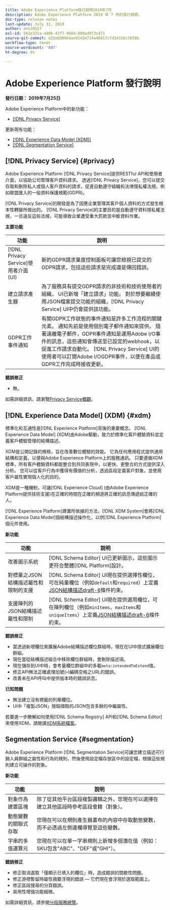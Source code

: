 ```yaml
---
title: Adobe Experience Platform發行說明2019年7月
description: Adobe Experience Platform 2019 年 7 月的發行說明。
doc-type: release notes
last-update: July 31, 2019
author: ens28527
exl-id: 562e331a-a00b-41f7-9684-800ad0f3c471
source-git-commit: e52eb90b64ae9142e714a46017cfd14156c78f8b
workflow-type: tm+mt
source-wordcount: '807'
ht-degree: 6%

---
```


# Adobe Experience Platform 發行說明

**發行日期： 2019年7月25日**

Adobe Experience Platform中的新功能：

* [[!DNL Privacy Service]](#privacy)

更新現有功能：

* [[!DNL Experience Data Model (XDM)]](#xdm)
* [[!DNL Segmentation Service]](#segmentation)

## [!DNL Privacy Service] {#privacy}

Adobe Experience Platform [!DNL Privacy Service]提供RESTful API和使用者介面，以協助公司管理客戶資料請求。 透過[!DNL Privacy Service]，您可以提交存取和刪除私人或個人客戶資料的請求，促進自動遵守組織和法律隱私權法規，例如歐盟匯入的一般資料保護規範(GDPR)。

[!DNL Privacy Service]的開發是為了因應企業管理其客戶個人資料的方式發生根本性轉變所做出的。 [!DNL Privacy Service]的主要目的是自動遵守資料隱私權法規，一旦違反這些法規，可能導致企業遭受重大罰款並中斷資料作業。

**主要功能**

| 功能 | 說明 |
|---|---|
| [!DNL Privacy Service]使用者介面(UI) | 新的GDPR請求量度控制面板可讓您檢視已提交的GDPR請求，包括這些請求是完成還是傳回錯誤。 |
| 建立請求產生器 | 為了服務具有提交GDPR請求的非技術和技術使用者的組織， UI已新增「建立請求」功能。 對於想要繼續使用JSON檔案提交功能的組織，[!DNL Privacy Service] UI中仍會提供該功能。 |
| GDPR工作事件通知 | 有關GDPR工作狀態的事件通知是許多工作流程的關鍵元素。 通知先前是使用個別電子郵件通知來提供。 隨著遠離電子郵件，GDPR事件通知是運用Adobe I/O事件的訊息，這些通知會傳送至已設定的webhook，以促進工作請求自動化。 [!DNL Privacy Service] UI的使用者可以訂閱Adobe I/OGDPR事件，以便在產品或GDPR工作完成時接收更新。 |

**錯誤修正**

* 無。

如需詳細資訊，請瀏覽[Privacy Service概觀](../../privacy-service/home.md)。

## [!DNL Experience Data Model] (XDM) {#xdm}

標準化和互通性是[!DNL Experience Platform]背後的重要概念。 [!DNL Experience Data Model] (XDM)由Adobe驅動，致力於標準化客戶體驗資料並定義客戶體驗管理的結構描述。

XDM是公開記錄的規格，旨在改善數位體驗的效能。 它為任何應用程式提供通用結構和定義，以便與Adobe Experience Platform上的服務通訊。 只要遵循XDM標準，所有客戶體驗資料都能整合到共同表現中，以更快、更整合的方式提供深入分析。 您可以從客戶行為中獲得有價值的分析，透過區段定義客戶對象，並使用客戶屬性實現個人化的目的。

XDM是一種機制，可讓[!DNL Experience Cloud] (由Adobe Experience Platform提供技術支援)在正確的時間在正確的頻道將正確的訊息傳遞給正確的人。

[!DNL Experience Platform]建置所依據的方法，[!DNL XDM System]會將[!DNL Experience Data Model]個結構描述操作化，以供[!DNL Experience Platform]個元件使用。

**新功能**

| 功能 | 說明 |
|---|---|
| 改善圖示系統 | [!DNL Schema Editor] UI已更新圖示，這些圖示更符合整體[!DNL Platform]設計。 |
| 對標量之JSON結構描述屬性和限制的支援 | [!DNL Schema Editor] UI現在提供選擇性欄位，可在純量欄位（例如`default`和`required`）上定義[JSON結構描述draft-6](https://tools.ietf.org/html/draft-wright-json-schema-01)條件約束。 |
| 支援陣列的JSON結構描述屬性和限制 | [!DNL Schema Editor] UI現在提供選用欄位，可在陣列欄位（例如`minItems`、`maxItems`和`uniqueItems`）上定義[JSON結構描述draft-6](https://tools.ietf.org/html/draft-wright-json-schema-01)條件約束。 |

**錯誤修正**

* 當透過新增欄位來擴展Adobe結構描述欄位群組時，現在在UI中隱式擴展欄位群組。
* 現在當從結構描述組合中移除欄位群組時，會刪除描述項。
* 現在儲存到UI中時，會考量欄位群組中的多載`meta:intendedToExtend`值。
* 修正API無法正確處理加號(`+`)編碼空格之URL的錯誤。
* 改善未在API呼叫中提供版本時的錯誤訊息。

**已知問題**

* 無法建立沒有標籤的列舉欄位。
* UI中「複製JSON」按鈕擷取的JSON包含多餘的中繼屬性。

若要進一步瞭解如何使用[!DNL Schema Registry] API和[!DNL Schema Editor]來使用XDM，請閱讀[XDM系統檔案](../../xdm/home.md)。

## Segmentation Service {#segmentation}

Adobe Experience Platform [!DNL Segmentation Service]可讓您建立描述可行銷人員群組之屬性和行為的規則，然後使用設定檔存放區中的設定檔，根據這些規則建立可操作的對象。

**新功能**

| 功能 | 說明 |
| -----------| ---------- |
| 對象作為建置區塊 | 除了從其他平台區段複製邏輯之外，您現在可以選擇在建立其他區段時參考區段會籍（對象）。 |
| 動態變數的關聯式存取 | 您現在可以在規則產生器畫布的內容中存取動態變數，而不必透過左側邊欄導覽至這些變數。 |
| 字串的多值運算元 | 您現在可以在單一字串規則上新增多個潛在值（例如：SKU包含&quot;ABC&quot;、&quot;DEF&quot;或&quot;GHI&quot;）。 |

**錯誤修正**

* 修正取消選取「僅顯示已填入的欄位」時，造成錯誤的間歇性問題。
* 修正游標暫留時屬性摘要浮現的錯誤 — 它們現在會浮現於選取範圍上。
* 修正區段搜尋的分頁錯誤。
* 易用性增強功能細微。

如需詳細資訊，請參閱[分段服務總覽](../../segmentation/home.md)。
